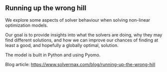 ## Running up the wrong hill
We explore some aspects of solver behaviour when solving non-linear optimization models.

Our goal is to provide insights into what the solvers are doing, why they may find different solutions, and how we can improve our chances of finding at least a good, and hopefully a globally optimal, solution.

The model is built in Python and using Pyomo.

Blog article: https://www.solvermax.com/blog/running-up-the-wrong-hill
